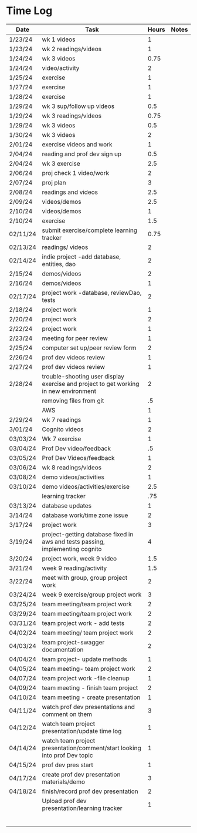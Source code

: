 
# Time Log

| Date     | Task                                                                                 | Hours | Notes |
|----------|--------------------------------------------------------------------------------------|-------|-------|
| 1/23/24  | wk 1 videos                                                                          | 1     |       |
| 1/23/24  | wk 2 readings/videos                                                                 | 1     |       |
| 1/24/24  | wk 3 videos                                                                          | 0.75  |       |
| 1/24/24  | video/activity                                                                       | 2     |       |
| 1/25/24  | exercise                                                                             | 1     |       |
| 1/27/24  | exercise                                                                             | 1     |       |
| 1/28/24  | exercise                                                                             | 1     |       |
| 1/29/24  | wk 3 sup/follow up videos                                                            | 0.5   |       |
| 1/29/24  | wk 3 readings/videos                                                                 | 0.75  |       |
| 1/29/24  | wk 3  videos                                                                         | 0.5   |       |
| 1/30/24  | wk 3  videos                                                                         | 2     |       |
| 2/01/24  | exercise videos and work                                                             | 1     |       |
| 2/04/24  | reading and prof dev sign up                                                         | 0.5   |       |
| 2/04/24  | wk 3 exercise                                                                        | 2.5   |       |
| 2/06/24  | proj check 1 video/work                                                              | 2     |       |
| 2/07/24  | proj plan                                                                            | 3     |       |
| 2/08/24  | readings and videos                                                                  | 2.5   |       |
| 2/09/24  | videos/demos                                                                         | 2.5   |       |
| 2/10/24  | videos/demos                                                                         | 1     |       |
| 2/10/24  | exercise                                                                             | 1.5   |       |
| 02/11/24 | submit exercise/complete learning tracker                                            | 0.75  |       |
| 02/13/24 | readings/ videos                                                                     | 2     |       |
| 02/14/24 | indie project -add database, entities, dao                                           | 2     |       |
| 2/15/24  | demos/videos                                                                         | 2     |       |
| 2/16/24  | demos/videos                                                                         | 1     |       |
| 02/17/24 | project work -database, reviewDao, tests                                             | 2     |       |
| 2/18/24  | project work                                                                         | 1     |       |
| 2/20/24  | project work                                                                         | 2     |       |
| 2/22/24  | project work                                                                         | 1     |       |
| 2/23/24  | meeting for peer review                                                              | 1     |       |
| 2/25/24  | computer set up/peer review form                                                     | 2     |       |
| 2/26/24  | prof dev videos review                                                               | 1     |       |
| 2/27/24  | prof dev videos review                                                               | 1     |       |
| 2/28/24  | trouble-shooting user display exercise and project to get working in new environment | 2     |       |
|          | removing files from git                                                              | .5    |       |
|          | AWS                                                                                  | 1     |       |
| 2/29/24  | wk 7 readings                                                                        | 1     |       |
| 3/01/24  | Cognito videos                                                                       | 2     |       |
| 03/03/24 | Wk 7 exercise                                                                        | 1     |       |
| 03/04/24 | Prof Dev video/feedback                                                              | .5    |       |
| 03/05/24 | Prof Dev Videos/feedback                                                             | 1     |       |
| 03/06/24 | wk 8 readings/videos                                                                 | 2     |       |
| 03/08/24 | demo videos/activities                                                               | 1     |       |
| 03/10/24 | demo videos/activities/exercise                                                      | 2.5   |       |
|          | learning tracker                                                                     | .75   |       |
| 03/13/24 | database updates                                                                     | 1     |       |
| 3/14/24  | database work/time zone issue                                                        | 2     |       |
| 3/17/24  | project work                                                                         | 3     |       |
| 3/19/24  | project-getting database fixed in aws and tests passing, implementing cognito        | 4     |       |
| 3/20/24  | project work, week 9 video                                                           | 1.5   |       |
| 3/21/24  | week 9 reading/activity                                                              | 1.5   |       |
| 3/22/24  | meet with group, group project work                                                  | 2     |       |
| 03/24/24 | week 9 exercise/group project work                                                   | 3     |       |
| 03/25/24 | team meeting/team project work                                                       | 2     |       |
| 03/29/24 | team meeting/team project work                                                       | 2     |       |
| 03/31/24 | team project work - add tests                                                        | 2     |       |
| 04/02/24 | team meeting/ team project work                                                      | 2     |       |
| 04/03/24 | team project-swagger documentation                                                   | 2     |       |
| 04/04/24 | team project- update methods                                                         | 1     |       |
| 04/05/24 | team meeting- team project work                                                      | 2     |       |
| 04/07/24 | team project work -file cleanup                                                      | 1     |       |
| 04/09/24 | team meeting - finish team project                                                   | 2     |       |
| 04/10/24 | team meeting - create presentation                                                   | 1     |       |
| 04/11/24 | watch prof dev presentations and comment on them                                     | 3     |       |
| 04/12/24 | watch team project presentation/update time log                                      | 1     |       |
| 04/14/24 | watch team project presentation/comment/start looking into prof Dev topic            | 1     |       |
| 04/15/24 | prof dev pres start                                                                  | 1     |       |
| 04/17/24 | create prof dev presentation materials/demo                                          | 3     |       |
| 04/18/24 | finish/record prof dev presentation                                                  | 2     |       |
|          | Upload prof dev presentation/learning tracker                                        | 1     |       |
|          |                                                                                      |       |       |
|          |                                                                                      |       |       |
|          |                                                                                      |       |       |
|          |                                                                                      |       |       |
|          |                                                                                      |       |       |
|          |                                                                                      |       |       |

